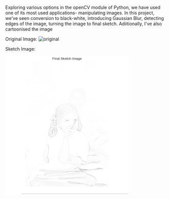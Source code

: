 Exploring various options in the openCV module of Python, we have used one of its most used applications- manipulating images.
In this project, we've seen conversion to black-white, introducing Gaussian Blur, detecting edges of the image, turning the image to final sketch. Adiitionally, I've also cartoonised the image

Original Image:
![original](https://github.com/aswinikalyan30/LGMVIP-DataScience_AswiniKalyan/blob/main/Image-to-Sketch/IMG_0328.JPG)

Sketch Image: 

![sketchl](https://github.com/aswinikalyan30/LGMVIP-DataScience_AswiniKalyan/blob/main/Image-to-Sketch/SketchIMG.jpg)
